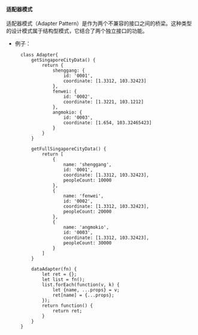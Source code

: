   

#### 适配器模式

适配器模式（Adapter Pattern）是作为两个不兼容的接口之间的桥梁。这种类型的设计模式属于结构型模式，它结合了两个独立接口的功能。

  

* 例子：

  

		class Adapter{
			getSingaporeCityData() {
				return {
					shenggang: {
						id: '0001',
						coordinate: [1.3312, 103.32423]
					},
					fenwei: {
						id: '0002',
						coordinate: [1.3221, 103.1212]
					},
					angmokio: {
						id: '0003',
						coordinate: [1.654, 103.32465423]
					}
				}
			}
		  
			getFullSingaporeCityData() {
				return [
					{
						name: 'shenggang',
						id: '0001',
						coordinate: [1.3312, 103.32423],
						peopleCount: 10000
					},
					{
						name: 'fenwei',
						id: '0002',
						coordinate: [1.3312, 103.32423],
						peopleCount: 20000
					},
					{
						name: 'angmokio',
						id: '0003',
						coordinate: [1.3312, 103.32423],
						peopleCount: 30000
					}
				]
			}
	  
			dataAdapter(fn) {
				let ret = {};
				let list = fn();
				list.forEach(function(v, k) {
					let {name, ...props} = v;
					ret[name] = {...props};
				});
				return function() {
					return ret;
				}
			}
		}
<!--stackedit_data:
eyJoaXN0b3J5IjpbNjk0OTA1MzIxXX0=
-->